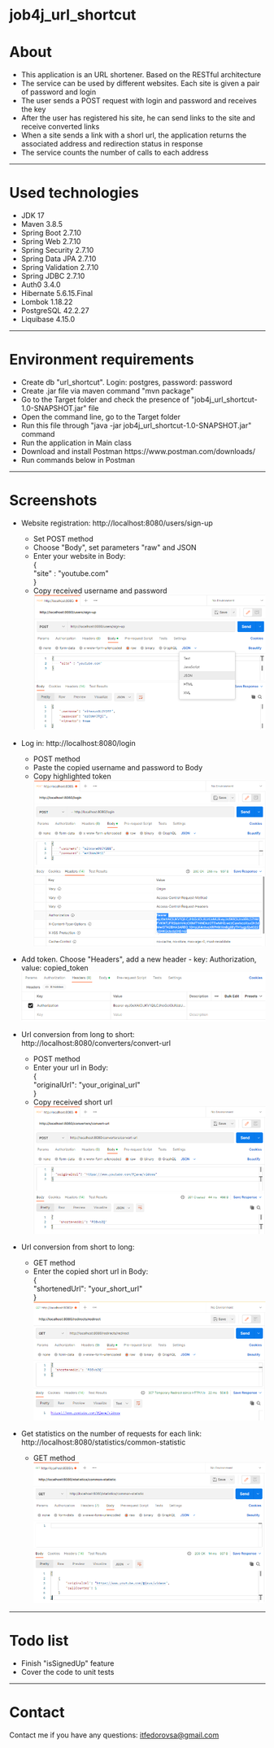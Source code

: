 # job4j_url_shortcut

# About

- This application is an URL shortener. Based on the RESTful architecture
- The service can be used by different websites. Each site is given a pair of password and login
- The user sends a POST request with login and password and receives the key
- After the user has registered his site, he can send links to the site and receive converted links
- When a site sends a link with a shorl url, the application returns the associated address and redirection status in
  response
- The service counts the number of calls to each address

***

# Used technologies

<ul>
 <li>JDK 17</li>
 <li>Maven 3.8.5</li>
 <li>Spring Boot 2.7.10</li>
 <li>Spring Web 2.7.10</li>
 <li>Spring Security 2.7.10</li>
 <li>Spring Data JPA 2.7.10</li>
 <li>Spring Validation 2.7.10</li>
 <li>Spring JDBC 2.7.10</li>
 <li>Auth0 3.4.0</li>
 <li>Hibernate 5.6.15.Final</li>
 <li>Lombok 1.18.22</li>
 <li>PostgreSQL 42.2.27</li>
 <li>Liquibase 4.15.0</li>
</ul>

***

# Environment requirements

<ul>
 <li>Create db "url_shortcut". Login: postgres, password: password</li>
 <li>Create .jar file via maven command "mvn package"</li>
 <li>Go to the Target folder and check the presence of "job4j_url_shortcut-1.0-SNAPSHOT.jar" file</li>
 <li>Open the command line, go to the Target folder</li>
 <li>Run this file through "java -jar job4j_url_shortcut-1.0-SNAPSHOT.jar" command</li>
 <li>Run the application in Main class</li>
 <li>Download and install Postman https://www.postman.com/downloads/</li>
 <li>Run commands below in Postman</li>
</ul>

***

# Screenshots

- Website registration: http://localhost:8080/users/sign-up
    - Set POST method
    - Choose "Body", set parameters "raw" and JSON
    - Enter your website in Body:  
      {  
      "site" : "youtube.com"  
      }
    - Copy received username and password
      ![Website registration](src/main/resources/app_screenshots/1_website_registration.png)


- Log in: http://localhost:8080/login
    - POST method
    - Paste the copied username and password to Body
    - Copy highlighted token  
      ![Log in](src/main/resources/app_screenshots/2_log_in.png)


- Add token. Choose "Headers", add a new header - key: Authorization, value: copied_token  
  ![Add JWT token](src/main/resources/app_screenshots/3_add_jwt_token.png)


- Url conversion from long to short: http://localhost:8080/converters/convert-url
    - POST method
    - Enter your url in Body:  
      {  
      "originalUrl": "your_original_url"  
      }
    - Copy received short url  
      ![Url conversion from long to short](src/main/resources/app_screenshots/4_url_conversion_long_to_short.png)


- Url conversion from short to long:
    - GET method
    - Enter the copied short url in Body:  
      {  
      "shortenedUrl": "your_short_url"  
      }  
      ![Url conversion from short to long](src/main/resources/app_screenshots/5_url_conversion_short_to_long.png)

- Get statistics on the number of requests for each link: http://localhost:8080/statistics/common-statistic
    - GET method  
      ![Get statistics on the number of requests for each link](src/main/resources/app_screenshots/6_statistics.png)

***

# Todo list

- Finish "isSignedUp" feature
- Cover the code to unit tests

***

# Contact

Contact me if you have any questions: itfedorovsa@gmail.com

